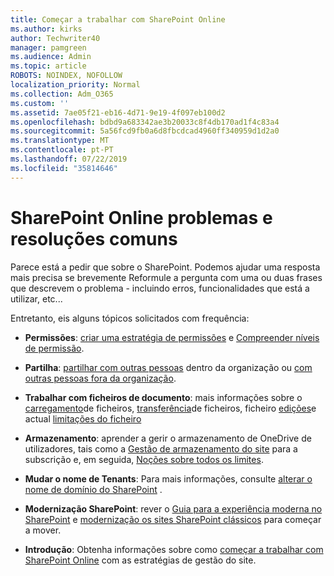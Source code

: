 ```yaml
---
title: Começar a trabalhar com SharePoint Online
ms.author: kirks
author: Techwriter40
manager: pamgreen
ms.audience: Admin
ms.topic: article
ROBOTS: NOINDEX, NOFOLLOW
localization_priority: Normal
ms.collection: Adm_O365
ms.custom: ''
ms.assetid: 7ae05f21-eb16-4d71-9e19-4f097eb100d2
ms.openlocfilehash: bdbd9a683342ae3b20033c8f4db170ad1f4c83a4
ms.sourcegitcommit: 5a56fcd9fb0a6d8fbcdcad4960ff340959d1d2a0
ms.translationtype: MT
ms.contentlocale: pt-PT
ms.lasthandoff: 07/22/2019
ms.locfileid: "35814646"
---
```

# <a name="sharepoint-online-common-issues-and-resolutions"></a>SharePoint Online problemas e resoluções comuns

Parece está a pedir que sobre o SharePoint. Podemos ajudar uma resposta mais precisa se brevemente Reformule a pergunta com uma ou duas frases que descrevem o problema - incluindo erros, funcionalidades que está a utilizar, etc... 

Entretanto, eis alguns tópicos solicitados com frequência:





- **Permissões**: [criar uma estratégia de permissões](https://docs.microsoft.com/sharepoint/default-sharepoint-groups) e [Compreender níveis de permissão](https://docs.microsoft.com/sharepoint/understanding-permission-levels).

- **Partilha**: [partilhar com outras pessoas](https://docs.microsoft.com/sharepoint/default-sharepoint-groups) dentro da organização ou [com outras pessoas fora da organização](https://docs.microsoft.com/sharepoint/external-sharing-overview).

- **Trabalhar com ficheiros de documento**: mais informações sobre o [carregamento](https://support.office.com/article/Upload-a-folder-or-files-to-a-document-library-eb18fcba-c953-4d45-8d90-8da66edeacdb)de ficheiros, [transferência](https://support.office.com/article/Download-files-and-folders-from-OneDrive-or-SharePoint-5c7397b7-19c7-4893-84fe-d02e8fa5df05)de ficheiros, ficheiro [edições](https://support.office.com/article/Edit-a-document-in-a-document-library-02d8497f-1c13-4114-949a-b8466f639b07)e actual [limitações do ficheiro](https://support.office.com/article/invalid-file-names-and-file-types-in-onedrive-onedrive-for-business-and-sharepoint-64883a5d-228e-48f5-b3d2-eb39e07630fa?ui=en-US&amp;rs=en-US&amp;ad=US)

- **Armazenamento**: aprender a gerir o armazenamento de OneDrive de utilizadores</a>, tais como a [Gestão de armazenamento do site](https://docs.microsoft.com/sharepoint/manage-site-collection-storage-limits) para a subscrição e, em seguida, [Noções sobre todos os limites](https://docs.microsoft.com/office365/servicedescriptions/sharepoint-online-service-description/sharepoint-online-limits).

- **Mudar o nome de Tenants**: Para mais informações, consulte [alterar o nome de domínio do SharePoint](https://docs.microsoft.com/sharepoint/change-your-sharepoint-domain-name) .

- **Modernização SharePoint**: rever o [Guia para a experiência moderna no SharePoint](https://docs.microsoft.com/sharepoint/guide-to-sharepoint-modern-experience) e [modernização os sites SharePoint clássicos](https://docs.microsoft.com/sharepoint/dev/transform/modernize-classic-sites) para começar a mover.

- **Introdução**: Obtenha informações sobre como [começar a trabalhar com SharePoint Online](https://docs.microsoft.com/sharepoint/introduction) com as estratégias de gestão do site.